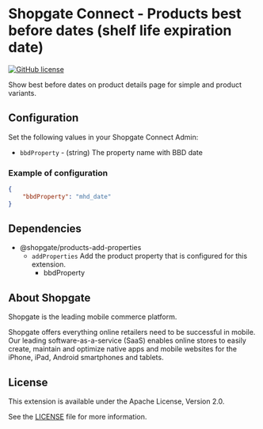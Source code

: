 # Shopgate Connect - Products best before dates (shelf life expiration date)

[![GitHub license](http://dmlc.github.io/img/apache2.svg)](LICENSE)

Show best before dates on product details page for simple and product variants.

## Configuration

Set the following values in your Shopgate Connect Admin:
* `bbdProperty` - (string) The property name with BBD date

### Example of configuration

```json
{
    "bbdProperty": "mhd_date"
}
```

## Dependencies
- @shopgate/products-add-properties
    - `addProperties` Add the product property that is configured for this extension.
        - bbdProperty

## About Shopgate

Shopgate is the leading mobile commerce platform.

Shopgate offers everything online retailers need to be successful in mobile. Our leading
software-as-a-service (SaaS) enables online stores to easily create, maintain and optimize native
apps and mobile websites for the iPhone, iPad, Android smartphones and tablets.

## License

This extension is available under the Apache License, Version 2.0.

See the [LICENSE](./LICENSE) file for more information.
